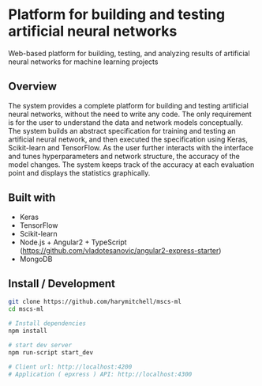 # Platform for building and testing artificial neural networks

Web-based platform for building, testing, and analyzing results of artificial neural networks for machine learning projects

## Overview

The system provides a complete platform for building and testing artificial neural networks, without the need to write any code. The only requirement is for the user to understand the data and network models conceptually.  The system builds an abstract specification for training and testing an artificial neural network, and then executed the specification using Keras, Scikit-learn and TensorFlow. As the user further interacts with the interface and tunes hyperparameters and network structure, the accuracy of the model changes. The system keeps track of the accuracy at each evaluation point and displays the statistics graphically.

## Built with

- Keras
- TensorFlow
- Scikit-learn
- Node.js + Angular2 + TypeScript (https://github.com/vladotesanovic/angular2-express-starter)
- MongoDB

## Install / Development

```bash
git clone https://github.com/harymitchell/mscs-ml
cd mscs-ml

# Install dependencies
npm install

# start dev server
npm run-script start_dev

# Client url: http://localhost:4200
# Application ( epxress ) API: http://localhost:4300
```
